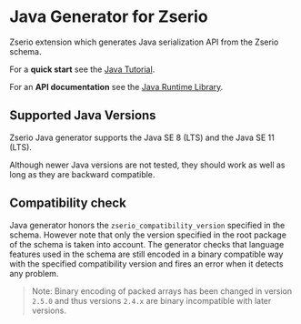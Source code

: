 # Java Generator for Zserio

Zserio extension which generates Java serialization API from the Zserio schema.

For a **quick start** see the [Java Tutorial](https://github.com/ndsev/zserio-tutorial-java#zserio-java-quick-start-tutorial).

For an **API documentation** see the [Java Runtime Library](https://zserio.org/doc/runtime/latest/java).

## Supported Java Versions

Zserio Java generator supports the Java SE 8 (LTS) and the Java SE 11 (LTS).

Although newer Java versions are not tested, they should work as well as long as they are backward compatible.

## Compatibility check

Java generator honors the `zserio_compatibility_version` specified in the schema. However note that only
the version specified in the root package of the schema is taken into account. The generator checks that
language features used in the schema are still encoded in a binary compatible way with the specified
compatibility version and fires an error when it detects any problem.

> Note: Binary encoding of packed arrays has been changed in version `2.5.0` and thus versions `2.4.x` are
binary incompatible with later versions.
